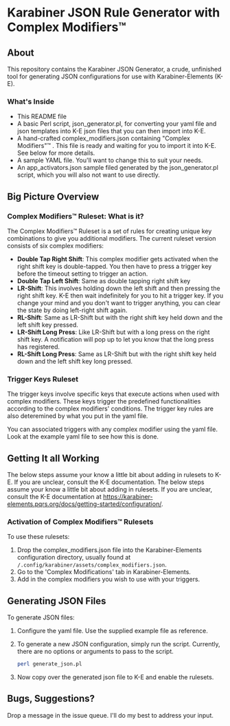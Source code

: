 # Karabiner JSON Rule Generator with Complex Modifiers™️

## About
This repository contains the Karabiner JSON Generator, a crude, unfinished tool
for generating JSON configurations for use with Karabiner-Elements (K-E). 

### What's Inside
* This README file
* A basic Perl script, json_generator.pl, for converting your yaml file and json
  templates into K-E json files that you can then import into K-E.
* A hand-crafted complex_modifiers.json containing "Complex Modifiers"™️ . This
  file is ready and waiting for you to import it into K-E. See below for more
  details.
* A sample YAML file. You'll want to change this to suit your needs.
* An app_activators.json sample filed generated by the json_generator.pl script,
  which you will also not want to use directly.

## Big Picture Overview

### Complex Modifiers™️  Ruleset: What is it?
 
The Complex Modifiers™️  Ruleset is a set of rules for creating unique key
combinations to give you additional modifiers. The current
ruleset version consists of six complex modifiers:

- **Double Tap Right Shift**: This complex modifier gets activated when the
  right shift key is double-tapped. You then have to press a trigger key before
  the timeout setting to trigger an action.
- **Double Tap Left Shift**: Same as double tapping right shift key
- **LR-Shift**: This involves holding down the left shift and then pressing the
  right shift key. K-E then wait indefinitely for you to hit a trigger key. If
  you change your mind and you don't want to trigger anything, you can clear the
  state by doing left-right shift again. 
- **RL-Shift**: Same as LR-Shift but with the right shift key held down and the
  left shift key pressed.
- **LR-Shift Long Press**: Like LR-Shift but with a long press on the right
  shift key. A notification will pop up to let you know that the long press has
  registered.
- **RL-Shift Long Press**: Same as LR-Shift but with the right shift key held
  down and the left shift key long pressed.

### Trigger Keys Ruleset
The trigger keys involve specific keys that execute actions when used with complex modifiers. These keys trigger the predefined functionalities according to the complex modifiers' conditions. The trigger key rules are also deteremined by what you put in the yaml file. 

You can associated triggers with any complex modifier using the yaml file. Look
at the example yaml file to see how this is done.

## Getting It all Working

The below steps assume your know a little bit about adding in rulesets to K-E.
If you are unclear, consult the K-E documentation. The below steps assume your
know a little bit about adding in rulesets. If you are unclear, consult the K-E
documentation at
https://karabiner-elements.pqrs.org/docs/getting-started/configuration/.

### Activation of Complex Modifiers™️  Rulesets
To use these rulesets:
1. Drop the complex_modifiers.json file into the Karabiner-Elements
   configuration directory, usually found at
   `/.config/karabiner/assets/complex_modifiers.json`.
2. Go to the 'Complex Modifications' tab in Karabiner-Elements.
3. Add in the complex modifiers you wish to use with your triggers.

## Generating JSON Files
To generate JSON files:
1. Configure the yaml file. Use the supplied example file as reference.
2. To generate a new JSON configuration, simply run the script. Currently, there are no options or arguments to pass to the script.
 
   ```bash
   perl generate_json.pl
   
3. Now copy over the generated json file to K-E and enable the rulesets. 

## Bugs, Suggestions?
Drop a message in the issue queue. I'll do my best to address your input.
